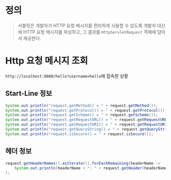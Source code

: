 # 정의
> 서블릿은 개발자가 HTTP 요청 메시지를 편리하게 사용할 수 있도록 개발자 대신에 HTTP 요청 메시지를 파싱하고, 그 결과를 `HttpServletRequest` 객체에 담아서 제공한다.

# Http 요청 메시지 조회

`http://localhost:8080/hello?username=hello`에 접속한 상황
## Start-Line 정보

```java
System.out.println("request.getMethod() = " + request.getMethod());
System.out.println("request.getProtocol() = " + request.getProtocol());
System.out.println("request.getScheme() = " + request.getScheme());
System.out.println("request.getRequestURL() = " + request.getRequestURL());
System.out.println("request.getRequestURI() = " + request.getRequestURI());    
System.out.println("request.getQueryString() = " + request.getQueryString());  
System.out.println("request.isSecure() = " + request.isSecure()); 
```

## 헤더 정보

```java
request.getHeaderNames().asIterator().forEachRemaining(headerName -> 
	System.out.println(headerName + ": " + request.getHeader(headerName))
);
```